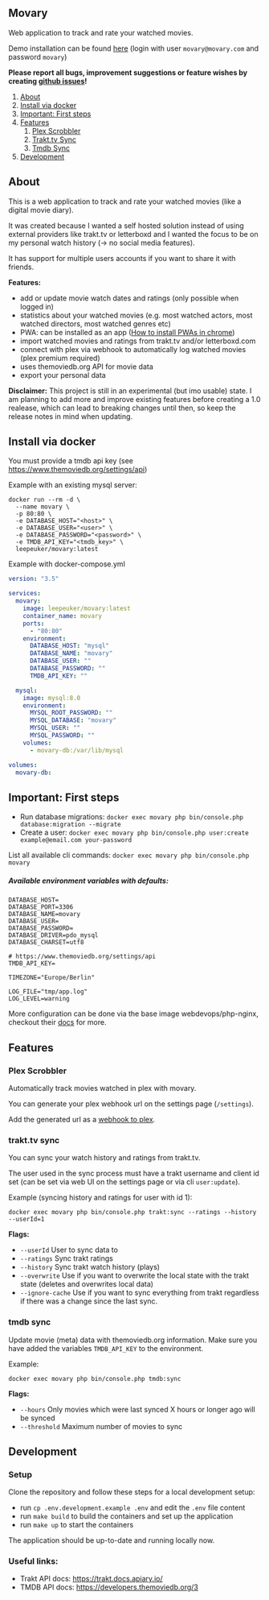 ## Movary

Web application to track and rate your watched movies.

Demo installation can be found [here](https://movary-demo.leepeuker.dev/) (login with user `movary@movary.com` and password `movary`)

**Please report all bugs, improvement suggestions or feature wishes by creating [github issues](https://github.com/leepeuker/movary/issues)!**

1. [About](#install-via-docker)
2. [Install via docker](#install-via-docker)
3. [Important: First steps](#important-first-steps)
4. [Features](#features)
    1. [Plex Scrobbler](#plex-scrobbler)
    2. [Trakt.tv Sync](#trakttv-sync)
    3. [Tmdb Sync](#tmdb-sync)
5. [Development](#development)

<a name="#about"></a>

## About

This is a web application to track and rate your watched movies (like a digital movie diary).

It was created because I wanted a self hosted solution instead of using external providers like trakt.tv or letterboxd and I wanted the focus to be on my personal watch history (->
no
social media features).

It has support for multiple users accounts if you want to share it with friends.

**Features:**

- add or update movie watch dates and ratings (only possible when logged in)
- statistics about your watched movies (e.g. most watched actors, most watched directors, most watched genres etc)
- PWA: can be installed as an app ([How to install PWAs in chrome](https://support.google.com/chrome/answer/9658361?hl=en&co=GENIE.Platform%3DAndroid&oco=1))
- import watched movies and ratings from trakt.tv and/or letterboxd.com
- connect with plex via webhook to automatically log watched movies (plex premium required)
- uses themoviedb.org API for movie data
- export your personal data

**Disclaimer:** This project is still in an experimental (but imo usable) state. I am planning to add more and improve existing features before creating a 1.0 realease, which can
lead to breaking changes until then, so keep the release notes in mind when updating.

<a name="#install-via-docker"></a>

## Install via docker

You must provide a tmdb api key (see https://www.themoviedb.org/settings/api)

Example with an existing mysql server:

```shell
docker run --rm -d \
  --name movary \
  -p 80:80 \
  -e DATABASE_HOST="<host>" \
  -e DATABASE_USER="<user>" \
  -e DATABASE_PASSWORD="<password>" \
  -e TMDB_API_KEY="<tmdb_key>" \
  leepeuker/movary:latest
```

Example with docker-compose.yml

```yml
version: "3.5"

services:
  movary:
    image: leepeuker/movary:latest
    container_name: movary
    ports:
      - "80:80"
    environment:
      DATABASE_HOST: "mysql"
      DATABASE_NAME: "movary"
      DATABASE_USER: ""
      DATABASE_PASSWORD: ""
      TMDB_API_KEY: ""

  mysql:
    image: mysql:8.0
    environment:
      MYSQL_ROOT_PASSWORD: ""
      MYSQL_DATABASE: "movary"
      MYSQL_USER: ""
      MYSQL_PASSWORD: ""
    volumes:
      - movary-db:/var/lib/mysql

volumes:
  movary-db:
```

<a name="#important-first-steps"></a>

## Important: First steps

- Run database migrations: `docker exec movary php bin/console.php database:migration --migrate`
- Create a user: `docker exec movary php bin/console.php user:create example@email.com your-password`

List all available cli commands: `docker exec movary php bin/console.php movary`

##### Available environment variables with defaults:

```
DATABASE_HOST=
DATABASE_PORT=3306
DATABASE_NAME=movary
DATABASE_USER=
DATABASE_PASSWORD=
DATABASE_DRIVER=pdo_mysql
DATABASE_CHARSET=utf8

# https://www.themoviedb.org/settings/api
TMDB_API_KEY= 

TIMEZONE="Europe/Berlin"

LOG_FILE="tmp/app.log"
LOG_LEVEL=warning
``` 

More configuration can be done via the base image webdevops/php-nginx, checkout
their [docs](https://dockerfile.readthedocs.io/en/latest/content/DockerImages/dockerfiles/php-nginx.html) for more.

<a name="#features"></a>

## Features

<a name="#plex-scrobbler"></a>

### Plex Scrobbler

Automatically track movies watched in plex with movary.

You can generate your plex webhook url on the settings page (`/settings`).

Add the generated url as a [webhook to plex](https://support.plex.tv/articles/115002267687-webhooks/).

<a name="#trakttv-sync"></a>

### trakt.tv sync

You can sync your watch history and ratings from trakt.tv.

The user used in the sync process must have a trakt username and client id set (can be set via web UI on the settings page or via cli `user:update`).

Example (syncing history and ratings for user with id 1):

`docker exec movary php bin/console.php trakt:sync --ratings --history --userId=1`

**Flags:**

- `--userId`
  User to sync data to
- `--ratings`
  Sync trakt ratings
- `--history`
  Sync trakt watch history (plays)
- `--overwrite`
  Use if you want to overwrite the local state with the trakt state (deletes and overwrites local data)
- `--ignore-cache`
  Use if you want to sync everything from trakt regardless if there was a change since the last sync.

<a name="#tmdb-sync"></a>

### tmdb sync

Update movie (meta) data with themoviedb.org information.
Make sure you have added the variables `TMDB_API_KEY` to the environment.

Example:

`docker exec movary php bin/console.php tmdb:sync`

**Flags:**

- `--hours`
  Only movies which were last synced X hours or longer ago will be synced
- `--threshold`
  Maximum number of movies to sync

<a name="#development"></a>

## Development

### Setup

Clone the repository and follow these steps for a local development setup:

- run `cp .env.development.example .env` and edit the `.env` file content
- run `make build` to build the containers and set up the application
- run `make up` to start the containers

The application should be up-to-date and running locally now.

### Useful links:

- Trakt API docs: https://trakt.docs.apiary.io/
- TMDB API docs: https://developers.themoviedb.org/3
